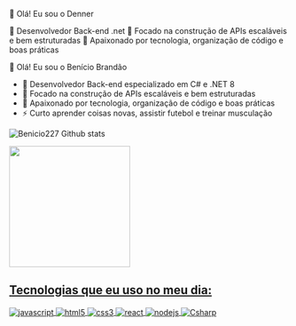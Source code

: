 👋 Olá! Eu sou o Denner

🚀 Desenvolvedor Back-end  .net
🎯 Focado na construção de APIs escaláveis e bem estruturadas
📌 Apaixonado por tecnologia, organização de código e boas práticas

👋 Olá! Eu sou o Benício Brandão

- 🚀 Desenvolvedor Back-end especializado em C# e .NET 8
- 🎯 Focado na construção de APIs escaláveis e bem estruturadas
- 📌 Apaixonado por tecnologia, organização de código e boas práticas
- ⚡ Curto aprender coisas novas, assistir futebol e treinar musculação

![Benicio227 Github stats](https://github-readme-stats.vercel.app/api?username=Benicio227&show_icons=true&theme=dracula)
<div>
 <a href="https://beacons.ai/Benicio227">
 <img height="218em" src="https://github-readme-stats.vercel.app/api/top-langs/?username=Benicio227&layout=compact&langs_count=16&theme=dracula"/>
</div> 

## Tecnologias que eu uso no meu dia:

<div style="display: inline_block"<br/>
 <img align="center" alt="javascript" src="https://img.shields.io/badge/JavaScript-F7DF1E?style=for-the-badge&logo=javascript&logoColor=black"/>
 <img align="center" alt="html5" src="https://img.shields.io/badge/HTML5-E34F26?style=for-the-badge&logo=html5&logoColor=white"/>
 <img align="center" alt="css3" src="https://img.shields.io/badge/CSS3-1572B6?style=for-the-badge&logo=css3&logoColor=white"/>
 <img align="center" alt="react" src="https://img.shields.io/badge/React-20232A?style=for-the-badge&logo=react&logoColor=61DAFB"/>
 <img align="center" alt="nodejs" src="https://img.shields.io/badge/Node.js-43853D?style=for-the-badge&logo=node.js&logoColor=white"/>
 <img align="center" alt="Csharp" src="https://img.shields.io/badge/C%23-68217A?style=for-the-badge&logo=c-sharp&logoColor=white"/>


  
</div>

